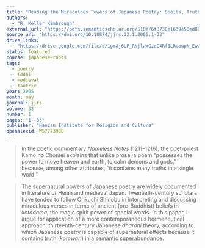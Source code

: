 ```yaml
---
title: "Reading the Miraculous Powers of Japanese Poetry: Spells, Truth Acts, and a Medieval Buddhist Poetics of the Supernatural"
authors:
  - "R. Keller Kimbrough"
external_url: "https://pdfs.semanticscholar.org/518e/6f8730e1639e50ed88a27a57432eef6a8d85.pdf"
source_url: "https://doi.org/10.18874/jjrs.32.1.2005.1-33"
drive_links:
  - "https://drive.google.com/file/d/1gm8j6LP_RNjlwxGzqC4Rf0LRuowpN_Ew/view?usp=drivesdk"
status: featured
course: japanese-roots
tags:
  - poetry
  - iddhi
  - medieval
  - tantric
year: 2005
month: may
journal: jjrs
volume: 32
number: 1
pages: "1--33"
publisher: "Nanzan Institute for Religion and Culture"
openalexid: W57773980
---
```


> In the poetic commentary *Nameless Notes* (1211–1216), the poet-priest Kamo no Chōmei explains that unlike prose, a poem “possesses the power to move heaven and earth, to calm demons and gods,” because, among other attributes, “it contains many truths in a single word.”

> The supernatural powers of Japanese poetry are widely documented in literature of Heian and medieval Japan.
> Twentieth-century scholars have tended to follow Orikuchi Shinobu in interpreting and discussing miraculous verses in terms of ancient (pre-Buddhist) beliefs in *kotodama*, the magic spirit power of special words.
> In this paper, I argue for application of a more contemporaneous hermeneutical approach: thirteenth-century Japanese *dharani* theory, according to which Japanese poetry is capable of supernatural effects because it contains truth (*kotowari*) in a semantic superabundance.
